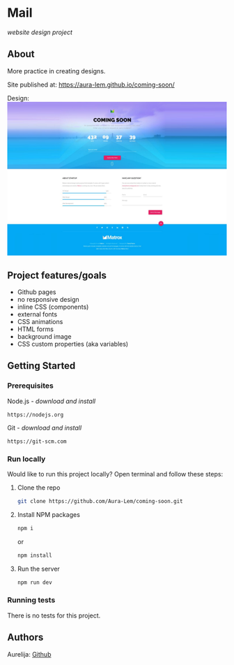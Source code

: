 # Mail

_website design project_

## About

More practice in creating designs.

Site published at: https://aura-lem.github.io/coming-soon/

Design: ![alt text](./project-design.png)

## Project features/goals

  - Github pages
  - no responsive design
  - inline CSS (components)
  - external fonts
  - CSS animations
  - HTML forms
  - background image
  - CSS custom properties (aka variables)
  

## Getting Started

### Prerequisites

Node.js - _download and install_

```
https://nodejs.org
```

Git - _download and install_

```
https://git-scm.com
```

### Run locally

Would like to run this project locally? Open terminal and follow these steps:

1. Clone the repo
    ```sh
    git clone https://github.com/Aura-Lem/coming-soon.git
    ```
2. Install NPM packages
    ```sh
    npm i
    ```
    or
    ```sh
    npm install
    ```
3. Run the server
    ```sh
    npm run dev
    ```

### Running tests

There is no tests for this project.

## Authors 

Aurelija: [Github](https://github.com/Aura-Lem)